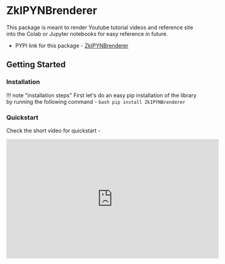 # ZkIPYNBrenderer 

This package is meant to render Youtube tutorial videos and reference site into the Colab or Jupyter notebooks for easy reference in future.

- PYPI link for this package - [ZkIPYNBrenderer](https://pypi.org/project/ZkIPYNBrenderer)

## Getting Started

### Installation

!!! note "installation steps"
    First let's do an easy pip installation of the library by running the following command -
    ```bash
    pip install ZkIPYNBrenderer
    ```


### Quickstart
Check the short video for quickstart - 

<iframe width="560" height="315" src="https://www.youtube.com/embed/PIzS0OB0qNU" title="YouTube video player" frameborder="0" allow="accelerometer; autoplay; clipboard-write; encrypted-media; gyroscope; picture-in-picture" allowfullscreen></iframe>
